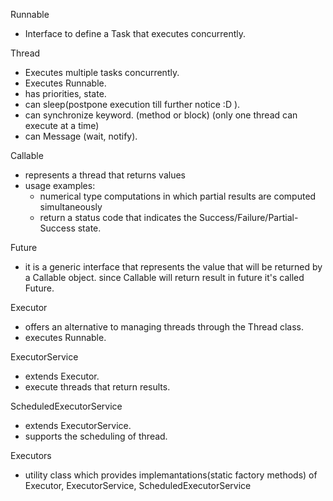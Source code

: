 Runnable
- Interface to define a Task that executes concurrently.

Thread
- Executes multiple tasks concurrently.
- Executes Runnable.
- has priorities, state.
- can sleep(postpone execution till further notice :D ).
- can synchronize keyword. (method or block) (only one thread can execute at a time)
- can Message (wait, notify).

Callable 
- represents a thread that returns values
- usage examples:
    - numerical type computations in which partial results are computed simultaneously
    - return a status code that indicates the Success/Failure/Partial-Success state.

Future
- it is a generic interface that represents the value that will be returned by a Callable object. since Callable will return result in future it's called Future.

Executor
- offers an alternative to managing threads through the Thread class.
- executes Runnable.

ExecutorService 
- extends Executor.
- execute threads that return results.

ScheduledExecutorService
- extends ExecutorService.
- supports the scheduling of thread.

Executors
- utility class which provides implemantations(static factory methods) of Executor, ExecutorService, ScheduledExecutorService
